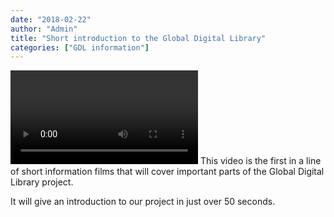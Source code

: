 ```yaml
---
date: "2018-02-22"
author: "Admin"
title: "Short introduction to the Global Digital Library"
categories: ["GDL information"]
---
```


<video>
https://www.youtube.com/watch?v=W4u3popMFF8
</video>
This video is the first in a line of short information films that will cover important parts of the Global Digital Library project.

It will give an introduction to our project in just over 50 seconds.
